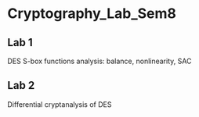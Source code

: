 # Cryptography_Lab_Sem8

## Lab 1
DES S-box functions analysis: balance, nonlinearity, SAC

## Lab 2
Differential cryptanalysis of DES